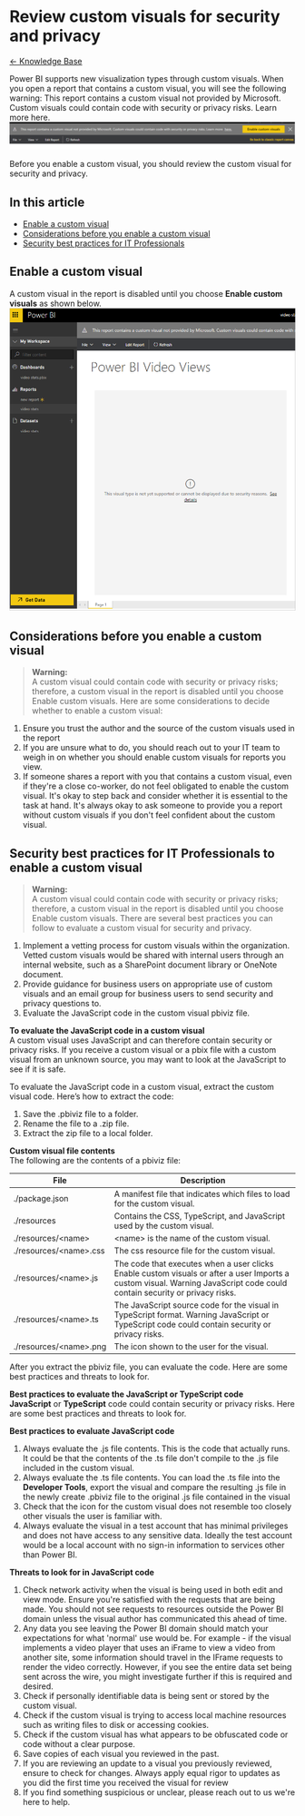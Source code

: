 <properties 
   pageTitle="Review custom visuals for security and privacy"
   description="Review custom visuals for security and privacy"
   services="powerbi" 
   documentationCenter="" 
   authors="jastru" 
   manager="mblythe" 
   editor=""
   tags=""/>
 
<tags
   ms.service="powerbi"
   ms.devlang="NA"
   ms.topic="article"
   ms.tgt_pltfrm="NA"
   ms.workload="powerbi"
   ms.date="10/27/2015"
   ms.author="v-jastru"/>

# Review custom visuals for security and privacy  
[← Knowledge Base](https://support.powerbi.com/knowledgebase)

Power BI supports new visualization types through custom visuals. When you open a report that contains a custom visual, you will see the following warning: This report contains a custom visual not provided by Microsoft. Custom visuals could contain code with security or privacy risks. Learn more here.  
![](media/powerbi-custom-visuals-review-for-security-and-privacy/Enable.png)  

Before you enable a custom visual, you should review the custom visual for security and privacy.

## In this article  
-   [Enable a custom visual](https://support.powerbi.com/knowledgebase/articles/750219#enable)
-   [Considerations before you enable a custom visual](https://support.powerbi.com/knowledgebase/articles/750219#considerations)
-   [Security best practices for IT Professionals](https://support.powerbi.com/knowledgebase/articles/750219#security)

## Enable a custom visual  
A custom visual in the report is disabled until you choose **Enable custom visuals** as shown below.  
![](media/powerbi-custom-visuals-review-for-security-and-privacy/EmptyVisual.png)

## Considerations before you enable a custom visual  
>**Warning:**  
>A custom visual could contain code with security or privacy risks; therefore, a custom visual in the report is disabled until you choose Enable custom visuals. Here are some considerations to decide whether to enable a custom visual:

1.  Ensure you trust the author and the source of the custom visuals used in the report
2.  If you are unsure what to do, you should reach out to your IT team to weigh in on whether you should enable custom visuals for reports you view.
3.  If someone shares a report with you that contains a custom visual, even if they're a close co-worker, do not feel obligated to enable the custom visual. It's okay to step back and consider whether it is essential to the task at hand. It's always okay to ask someone to provide you a report without custom visuals if you don't feel confident about the custom visual.

## Security best practices for IT Professionals to enable a custom visual  
>**Warning:**  
>A custom visual could contain code with security or privacy risks; therefore, a custom visual in the report is disabled until you choose Enable custom visuals. There are several best practices you can follow to evaluate a custom visual for security and privacy.

1.  Implement a vetting process for custom visuals within the organization. Vetted custom visuals would be shared with internal users through an internal website, such as a SharePoint document library or OneNote document.
2.  Provide guidance for business users on appropriate use of custom visuals and an email group for business users to send security and privacy questions to.
3.  Evaluate the JavaScript code in the custom visual pbiviz file.

**To evaluate the JavaScript code in a custom visual**  
A custom visual uses JavaScript and can therefore contain security or privacy risks. If you receive a custom visual or a pbix file with a custom visual from an unknown source, you may want to look at the JavaScript to see if it is safe.

To evaluate the JavaScript code in a custom visual, extract the custom visual code. Here’s how to extract the code:  
1.  Save the .pbiviz file to a folder.
2.  Rename the file to a .zip file.
3.  Extract the zip file to a local folder.

**Custom visual file contents**  
The following are the contents of a pbiviz file:


| **File** | **Description** |
|---|---|
| ./package.json | A manifest file that indicates which files to load for the custom visual. |
| ./resources | Contains the CSS, TypeScript, and JavaScript used by the custom visual. |
| ./resources/&lt;name&gt; | &lt;name&gt; is the name of the custom visual.                                                                                                                            |
| ./resources/&lt;name&gt;.css | The css resource file for the custom visual.                                                                                                                              |
| ./resources/&lt;name&gt;.js | The code that executes when a user clicks Enable custom visuals or after a user Imports a custom visual. Warning JavaScript code could contain security or privacy risks. |
| ./resources/&lt;name&gt;.ts | The JavaScript source code for the visual in TypeScript format. Warning JavaScript or TypeScript code could contain security or privacy risks. |
| ./resources/&lt;name&gt;.png | The icon shown to the user for the visual. |

After you extract the pbiviz file, you can evaluate the code. Here are some best practices and threats to look for.

**Best practices to evaluate the JavaScript or TypeScript code**  
**JavaScript** or **TypeScript** code could contain security or privacy risks. Here are some best practices and threats to look for.

**Best practices to evaluate JavaScript code**  
1.  Always evaluate the .js file contents. This is the code that actually runs. It could be that the contents of the .ts file don't compile to the .js file included in the custom visual.  
2.  Always evaluate the .ts file contents. You can load the .ts file into the **Developer Tools**, export the visual and compare the resulting .js file in the newly create .pbiviz file to the original .js file contained in the visual  
3.  Check that the icon for the custom visual does not resemble too closely other visuals the user is familiar with.  
4.  Always evaluate the visual in a test account that has minimal privileges and does not have access to any sensitive data. Ideally the test account would be a local account with no sign-in information to services other than Power BI.

**Threats to look for in JavaScript code**  
1.  Check network activity when the visual is being used in both edit and view mode. Ensure you're satisfied with the requests that are being made. You should not see requests to resources outside the Power BI domain unless the visual author has communicated this ahead of time.  
2.  Any data you see leaving the Power BI domain should match your expectations for what 'normal' use would be. For example - if the visual implements a video player that uses an iFrame to view a video from another site, some information should travel in the IFrame requests to render the video correctly. However, if you see the entire data set being sent across the wire, you might investigate further if this is required and desired.  
3.  Check if personally identifiable data is being sent or stored by the custom visual.  
4.  Check if the custom visual is trying to access local machine resources such as writing files to disk or accessing cookies.  
5.  Check if the custom visual has what appears to be obfuscated code or code without a clear purpose.  
6.  Save copies of each visual you reviewed in the past.  
7.  If you are reviewing an update to a visual you previously reviewed, ensure to check for changes. Always apply equal rigor to updates as you did the first time you received the visual for review  
8.  If you find something suspicious or unclear, please reach out to us we're here to help.